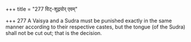 +++
title = "277 विट्-शूद्रयोर् एवम्"

+++
277	A Vaisya and a Sudra must be punished exactly in the same manner according to their respective castes, but the tongue (of the Sudra) shall not be cut out; that is the decision.